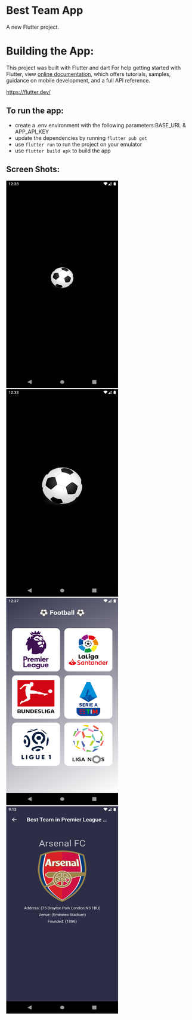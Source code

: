 # Best Team App

A new Flutter project.

# Building the App:

This project was built with Flutter and dart For help getting started with Flutter, view
[online documentation](https://flutter.dev/docs), which offers tutorials,
samples, guidance on mobile development, and a full API reference.

https://flutter.dev/

## To run the app:

- create a .env environment with the following parameters:BASE_URL & APP_API_KEY
- update the dependencies by running `flutter pub get`
- use `flutter run` to run the project on your emulator
- use `flutter build apk` to build the app

## Screen Shots:

<img src="screenshots/Screenshot_1661340825.png" width="300" height="555"> <img src="screenshots/Screenshot_1661340827.png" width="300" height="555">
<img src="screenshots/Screenshot_1661341037.png" width="300" height="555"> <img src="screenshots/Screenshot_1661458460.png" width="300" height="555">
